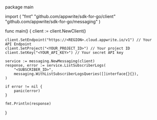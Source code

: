 package main

import (
    "fmt"
    "github.com/appwrite/sdk-for-go/client"
    "github.com/appwrite/sdk-for-go/messaging"
)

func main() {
    client := client.NewClient()

    client.SetEndpoint("https://<REGION>.cloud.appwrite.io/v1") // Your API Endpoint
    client.SetProject("<YOUR_PROJECT_ID>") // Your project ID
    client.SetKey("<YOUR_API_KEY>") // Your secret API key

    service := messaging.NewMessaging(client)
    response, error := service.ListSubscriberLogs(
        "<SUBSCRIBER_ID>",
        messaging.WithListSubscriberLogsQueries([]interface{}{}),
    )

    if error != nil {
        panic(error)
    }

    fmt.Println(response)
}
